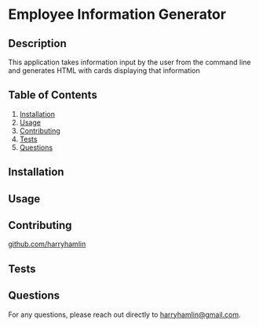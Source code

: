 
# Employee Information Generator

## Description

This application takes information input by the user from the command line and generates HTML with cards displaying that information


  ## Table of Contents
1. [Installation](#installation)
2. [Usage](#usage)
3. [Contributing](#contributing)
4. [Tests](#tests)
5. [Questions](#questions)
  



## Installation



## Usage



## Contributing

<a href="https://github.com/harryhamlin">github.com/harryhamlin</a>

## Tests



## Questions

For any questions, please reach out directly to <a href="mailto:harryhamlin@gmail.com" target="_blank">harryhamlin@gmail.com</a>.

